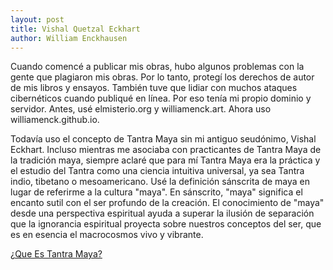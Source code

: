 ```yaml
---
layout: post
title: Vishal Quetzal Eckhart
author: William Enckhausen
---
```


Cuando comencé a publicar mis obras, hubo algunos problemas con la gente que plagiaron mis obras. Por lo tanto, protegí los derechos de autor de mis libros y ensayos. También tuve que lidiar con muchos ataques cibernéticos cuando publiqué en línea. Por eso tenía mi propio dominio y servidor. Antes, usé elmisterio.org y williamenck.art.  Ahora uso williamenck.github.io.

Todavía uso el concepto de Tantra Maya sin mi antiguo seudónimo, Vishal Eckhart. Incluso mientras me asociaba con practicantes de Tantra Maya de la tradición maya, siempre aclaré que para mí Tantra Maya era la práctica y el estudio del Tantra como una ciencia intuitiva universal, ya sea Tantra indio, tibetano o mesoamericano. Usé la definición sánscrita de maya en lugar de referirme a la cultura "maya". En sánscrito, "maya" significa el encanto sutil con el ser profundo de la creación. El conocimiento de "maya" desde una perspectiva espiritual ayuda a superar la ilusión de separación que la ignorancia espiritual proyecta sobre nuestros conceptos del ser, que es en esencia el macrocosmos vivo y vibrante.

<a href="http://williamenck.github.io/es/que-es-tantra-maya">¿Que Es Tantra Maya?</a>
